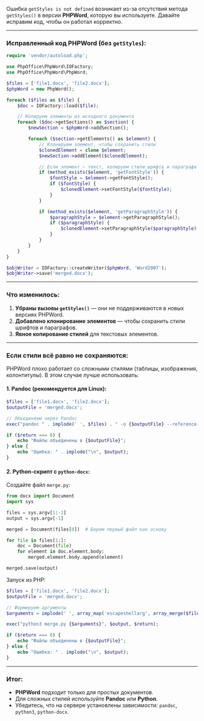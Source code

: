 Ошибка `getStyles is not defined` возникает из-за отсутствия метода `getStyles()` в версии **PHPWord**, которую вы используете. Давайте исправим код, чтобы он работал корректно.

---

### Исправленный код PHPWord (без `getStyles`):
```php
require 'vendor/autoload.php';

use PhpOffice\PhpWord\IOFactory;
use PhpOffice\PhpWord\PhpWord;

$files = ['file1.docx', 'file2.docx'];
$phpWord = new PhpWord();

foreach ($files as $file) {
    $doc = IOFactory::load($file);

    // Копируем элементы из исходного документа
    foreach ($doc->getSections() as $section) {
        $newSection = $phpWord->addSection();

        foreach ($section->getElements() as $element) {
            // Клонируем элемент, чтобы сохранить стили
            $clonedElement = clone $element;
            $newSection->addElement($clonedElement);

            // Если элемент — текст, копируем стили шрифта и параграфа
            if (method_exists($element, 'getFontStyle')) {
                $fontStyle = $element->getFontStyle();
                if ($fontStyle) {
                    $clonedElement->setFontStyle($fontStyle);
                }
            }

            if (method_exists($element, 'getParagraphStyle')) {
                $paragraphStyle = $element->getParagraphStyle();
                if ($paragraphStyle) {
                    $clonedElement->setParagraphStyle($paragraphStyle);
                }
            }
        }
    }
}

$objWriter = IOFactory::createWriter($phpWord, 'Word2007');
$objWriter->save('merged.docx');
```

---

### Что изменилось:
1. **Убраны вызовы `getStyles()`** — они не поддерживаются в новых версиях PHPWord.
2. **Добавлено клонирование элементов** — чтобы сохранить стили шрифтов и параграфов.
3. **Явное копирование стилей** для текстовых элементов.

---

### Если стили всё равно не сохраняются:
PHPWord плохо работает со сложными стилями (таблицы, изображения, колонтитулы). В этом случае лучше использовать:

#### 1. **Pandoc** (рекомендуется для Linux):
```php
$files = ['file1.docx', 'file2.docx'];
$outputFile = 'merged.docx';

// Объединяем через Pandoc
exec("pandoc " . implode(' ', $files) . " -o {$outputFile} --reference-doc=file1.docx", $output, $return);

if ($return === 0) {
    echo "Файлы объединены в {$outputFile}";
} else {
    echo "Ошибка: " . implode("\n", $output);
}
```

#### 2. **Python-скрипт с `python-docx`**:
Создайте файл `merge.py`:
```python
from docx import Document
import sys

files = sys.argv[1:-1]
output = sys.argv[-1]

merged = Document(files[0])  # Берем первый файл как основу

for file in files[1:]:
    doc = Document(file)
    for element in doc.element.body:
        merged.element.body.append(element)

merged.save(output)
```

Запуск из PHP:
```php
$files = ['file1.docx', 'file2.docx'];
$outputFile = 'merged.docx';

// Формируем аргументы
$arguments = implode(' ', array_map('escapeshellarg', array_merge($files, [$outputFile])));

exec("python3 merge.py {$arguments}", $output, $return);

if ($return === 0) {
    echo "Файлы объединены в {$outputFile}";
} else {
    echo "Ошибка: " . implode("\n", $output);
}
```

---

### Итог:
- **PHPWord** подходит только для простых документов.
- Для сложных стилей используйте **Pandoc** или **Python**.
- Убедитесь, что на сервере установлены зависимости: `pandoc`, `python3`, `python-docx`.
